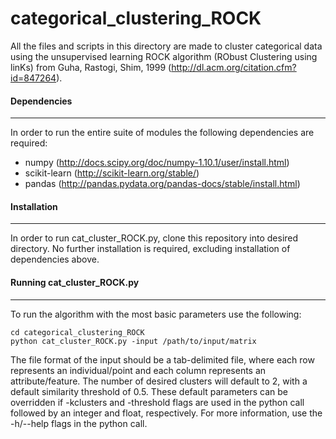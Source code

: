 # categorical_clustering_ROCK

All the files and scripts in this directory are made to cluster categorical data using the unsupervised learning ROCK algorithm (RObust Clustering using linKs) from Guha, Rastogi, Shim, 1999 (http://dl.acm.org/citation.cfm?id=847264).

#### Dependencies
------------------
In order to run the entire suite of modules the following dependencies are required:
* numpy (http://docs.scipy.org/doc/numpy-1.10.1/user/install.html)
* scikit-learn (http://scikit-learn.org/stable/)
* pandas (http://pandas.pydata.org/pandas-docs/stable/install.html)

#### Installation
------------------
In order to run cat_cluster_ROCK.py, clone this repository into desired directory.  No further installation is required, excluding installation of dependencies above.

#### Running cat_cluster_ROCK.py
--------------------------------
To run the algorithm with the most basic parameters use the following:
```
cd categorical_clustering_ROCK
python cat_cluster_ROCK.py -input /path/to/input/matrix
```
The file format of the input should be a tab-delimited file, where each row represents an individual/point and each column represents an attribute/feature.  The number of desired clusters will default to 2, with a default similarity threshold of 0.5.  These default parameters can be overridden if -kclusters and -threshold flags are used in the python call followed by an integer and float, respectively.  For more information, use the -h/--help flags in the python call.

